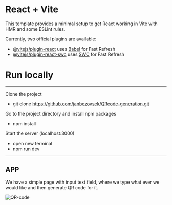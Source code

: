 # React + Vite

This template provides a minimal setup to get React working in Vite with HMR and some ESLint rules.

Currently, two official plugins are available:

- [@vitejs/plugin-react](https://github.com/vitejs/vite-plugin-react/blob/main/packages/plugin-react/README.md) uses [Babel](https://babeljs.io/) for Fast Refresh
- [@vitejs/plugin-react-swc](https://github.com/vitejs/vite-plugin-react-swc) uses [SWC](https://swc.rs/) for Fast Refresh


# Run locally
---

Clone the project 
- git clone https://github.com/janbezovsek/QRcode-generation.git

Go to the project directory and install npm packages
- npm install



Start the server (localhost:3000)
- open new terminal
- npm run dev


---

## APP


We have a simple page with input text field, where we type what ever we would like and then generate QR code for it.





![QR-code](https://github.com/user-attachments/assets/16057b9b-9c20-43d7-bc4a-cbda0bc10c1d)


